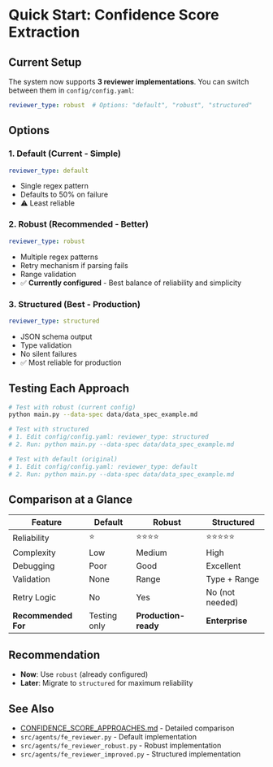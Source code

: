 # Quick Start: Confidence Score Extraction

## Current Setup

The system now supports **3 reviewer implementations**. You can switch between them in `config/config.yaml`:

```yaml
reviewer_type: robust  # Options: "default", "robust", "structured"
```

## Options

### 1. **Default** (Current - Simple)
```yaml
reviewer_type: default
```
- Single regex pattern
- Defaults to 50% on failure
- ⚠️ Least reliable

### 2. **Robust** (Recommended - Better)
```yaml
reviewer_type: robust
```
- Multiple regex patterns
- Retry mechanism if parsing fails
- Range validation
- ✅ **Currently configured** - Best balance of reliability and simplicity

### 3. **Structured** (Best - Production)
```yaml
reviewer_type: structured
```
- JSON schema output
- Type validation
- No silent failures
- ✅ Most reliable for production

## Testing Each Approach

```bash
# Test with robust (current config)
python main.py --data-spec data/data_spec_example.md

# Test with structured
# 1. Edit config/config.yaml: reviewer_type: structured
# 2. Run: python main.py --data-spec data/data_spec_example.md

# Test with default (original)
# 1. Edit config/config.yaml: reviewer_type: default
# 2. Run: python main.py --data-spec data/data_spec_example.md
```

## Comparison at a Glance

| Feature | Default | Robust | Structured |
|---------|---------|--------|------------|
| Reliability | ⭐ | ⭐⭐⭐⭐ | ⭐⭐⭐⭐⭐ |
| Complexity | Low | Medium | High |
| Debugging | Poor | Good | Excellent |
| Validation | None | Range | Type + Range |
| Retry Logic | No | Yes | No (not needed) |
| **Recommended For** | Testing only | **Production-ready** | **Enterprise** |

## Recommendation

- **Now**: Use `robust` (already configured)
- **Later**: Migrate to `structured` for maximum reliability

## See Also

- [CONFIDENCE_SCORE_APPROACHES.md](CONFIDENCE_SCORE_APPROACHES.md) - Detailed comparison
- `src/agents/fe_reviewer.py` - Default implementation
- `src/agents/fe_reviewer_robust.py` - Robust implementation  
- `src/agents/fe_reviewer_improved.py` - Structured implementation

